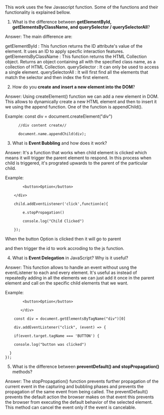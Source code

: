 This work uses the few Javascript function. Some of the functions and their functionality is explained bellow.

1. What is the difference between **getElementById, getElementsByClassName, and querySelector / querySelectorAll**?

Answer:  The main difference are:

getElementById : This function returns the ID attribute's value of the element. It uses an ID to apply specfic interaction features.
getElementsByClassName : This function returns the HTML Collection object. Returns an object containing all with the specified class name, as a collection of HTML Collection.
querySelector : It can only be used to access a single element.
querySelectorAll : It will first find all the elements that match the selector and then index the first element.

2. How do you **create and insert a new element into the DOM**?

Answer: Using createElement() function we can add a new element in DOM. This allows to dynamically create a new HTML element and then to insert it we using the append function. One of the function is appendChild().

Example: const div = document.createElement("div")

          //div content create//

          document.name.appendChild(div);

3. What is **Event Bubbling** and how does it work?

Answer: It's a function that works when child element is clicked which means it will trigger the parent element to respond. In this process when child is triggered, it's prograted upwards to the parent of the particular child.

Example: <div id ="oject">

            <button>Option</button>

        </div>

        child.addEventListener('click',function(e){

            e.stopPropagation()

            console.log("Child Clicked")

        });

When the button Option is clicked then it will go to parent <div> and then trigger the id to work accroding to the js function.

4. What is **Event Delegation** in JavaScript? Why is it useful?

Answer: This function allows to handle an event without usng the eventListener to each and every element. It's useful as instead of repeatedly adding in all the elements we can just add it once in the parent element and call on the specific child elements that we want.

Example:  <div id ="oject">

            <button>Option</button>
            
           </div>

        const div = document.getElementsByTagName("div")[0]

        div.addEventListener("click", (event) => {

        if(event.target.tagName === 'BUTTON') {

        console.log("button was clicked")

      }
    });
5. What is the difference between **preventDefault() and stopPropagation()** methods?

Answer: The stopPropagation() function prevents further propagation of the current event in the capturing and bubbling phases and prevents the propagation of the same event from being called. 
The preventDefault() prevents the default action the browser makes on that event this prevents the browser from executing the default behavior of the selected element. This method can cancel the event only if the event is cancelable.

